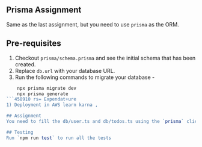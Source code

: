 ## Prisma Assignment
Same as the last assignment, but you need to use `prisma` as the ORM.

## Pre-requisites
1. Checkout `prisma/schema.prisma` and see the initial schema that has been created.
2. Replace `db.url` with your database URL.
3. Run the following commands to migrate your database - 
```js
    npx prisma migrate dev
    npx prisma generate
```458910 rs= Expendat+ure 
1) Deployment in AWS learn karna , 

## Assignment
You need to fill the db/user.ts and db/todos.ts using the `prisma` client to put in the data

## Testing
Run `npm run test` to run all the tests
